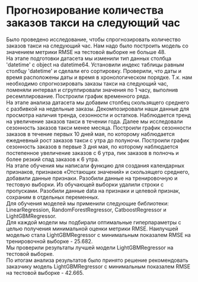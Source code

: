 # Прогнозирование количества заказов такси на следующий час   
Было проведено исследование, чтобы спрогнозировать количество заказов такси на следующий час. Нам надо было построить модель со значением метрики RMSE на тестовой выборке не больше 48.    
На этапе подготовки датасета мы изменили тип данных столбца 'datetime' с object на datetime64. Установили индекс таблицы равным столбцу 'datetime' и сделали его сортировку.
Проверили, что даты и время расположены даты и время в хронологическом порядке. Т.к. нам необходимо спрогнозировать заказы такси на следующий час, поменяли интервал 
и сгруппировали значения по 1 часу, выполнив ресемплирование. Построили график временного ряда.  
На этапе анализа датасета мы добавим столбец скользящего среднего с разбивкой на недельные заказы. Декомпозировали наши данные для просмотра наличия
тренда, сезонности и остатков. Наблюдается тренд на увеличение заказов такси в течении года. Далее мы исследовали сезонность заказов такси менее месяца. 
Построили график сезонности заказов в течение первых 10 дней мая, по которому наблюдается ежедневный рост заказов такси с утра до полуночи. Построили график сезонность заказов в 
первые 3 дня мая, по которому наблюдается постепенное увеличение заказов с 6 утра, пик заказов в полночь и более резкий спад заказов к 6 утра.  
На этапе обучения мы написали функцию для создания календарных признаков, признаков «Отстающих значений» и скользящего среднего, добавили данные
признаки. Разобили данные на тренировочную и тестовую выборки. Из обучающей выборки удалили строки с пропусками. Разобили данные data на признаки и целевой признак, сохраним в отдельных переменных.  
Для обучения моделей мы применили следующие библиотеки: LinearRegression, RandomForestRegressor, CatboostRegressor и 
LightGBMRegressor.  
Для каждой модели мы подбирали оптимальные гиперпараметры с целью получения минимальной оценки метрики RMSE. Наилучшей моделью стала LightGBMRegressor с минимальным показалем RMSE на тренировочной выборке - 25.682.  
Мы проверили результаты лучшей модели LightGBMRegressor на тестовой выборке.  
По итогам анализа результатов было принято решение рекомендовать заказчику модель LightGBMRegressor с минимальным показалем RMSE на тестовой выборке - 42.665.  

